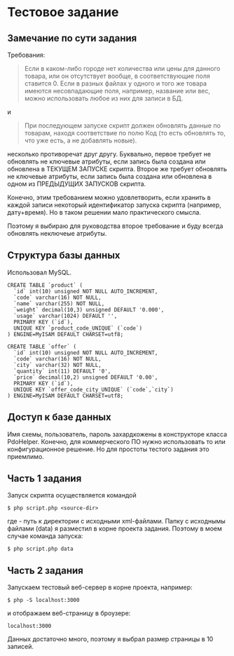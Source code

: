 # Тестовое задание

## Замечание по сути задания

Требования:

>Если в каком-либо городе нет количества или цены для данного товара, или он отсутствует вообще, в соответствующие поля
 ставится 0. Если в разных файлах у одного и того же товара имеются несовпадающие поля, например, название или вес,
 можно использовать любое из них для записи в БД.

и

>При последующем запуске скрипт должен обновлять данные по товарам, находя соответствие по полю Код (то есть обновлять то,
что уже есть, а не добавлять новые).

несколько противоречат друг другу. Буквально, первое требует не обновлять не ключевые атрибуты, если запись была
создана или обновлена в ТЕКУЩЕМ ЗАПУСКЕ скрипта.
Второе же требует обновлять не ключевые атрибуты, если запись была создана или обновлена в одном из ПРЕДЫДУЩИХ ЗАПУСКОВ скрипта.

Конечно, этим требованием можно удовлетворить, если хранить в каждой записи некоторый идентификатор запуска скрипта
(например, дату+время). Но в таком решении мало практического смысла.

Поэтому я выбираю для руководства второе требование и буду всегда обновлять неключеые атрибуты.

## Структура базы данных

Использовал MySQL.

```
CREATE TABLE `product` (
  `id` int(10) unsigned NOT NULL AUTO_INCREMENT,
  `code` varchar(16) NOT NULL,
  `name` varchar(255) NOT NULL,
  `weight` decimal(10,3) unsigned DEFAULT '0.000',
  `usage` varchar(1024) DEFAULT '',
  PRIMARY KEY (`id`),
  UNIQUE KEY `product_code_UNIQUE` (`code`)
) ENGINE=MyISAM DEFAULT CHARSET=utf8;
```
```
CREATE TABLE `offer` (
  `id` int(10) unsigned NOT NULL AUTO_INCREMENT,
  `code` varchar(16) NOT NULL,
  `city` varchar(32) NOT NULL,
  `quantity` int(11) DEFAULT '0',
  `price` decimal(10,2) unsigned DEFAULT '0.00',
  PRIMARY KEY (`id`),
  UNIQUE KEY `offer_code_city_UNIQUE` (`code`,`city`)
) ENGINE=MyISAM DEFAULT CHARSET=utf8;
```

## Доступ к базе данных

Имя схемы, пользователь, пароль захардкожены в конструкторе класса PdoHelper. 
Конечно, для коммерческого ПО нужно использовать то или конфигурационное решение.
Но для простоты тестого задания это приемлимо.

## Часть 1 задания

Запуск скрипта осуществляется командой
```
$ php script.php <source-dir>
```
где <source-dir> - путь к директории с исходными xml-файлами.
Папку с исходнымы файлами (data) я разместил в корне проекта задания.
Поэтому в моем случае команда запуска:
```
$ php script.php data
```

## Часть 2 задания

Запускаем тестовый веб-сервер в корне проекта, например:
```angular2
$ php -S localhost:3000
```

и отображаем веб-страницу в броузере:
```
localhost:3000
```

Данных достаточно много, поэтому я выбрал размер страницы в 10 записей.